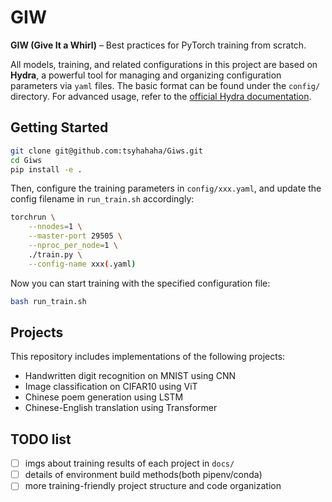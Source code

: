# GIW  
**GIW (Give It a Whirl)** – Best practices for PyTorch training from scratch.

All models, training, and related configurations in this project are based on **Hydra**, a powerful tool for managing and organizing configuration parameters via `yaml` files. The basic format can be found under the `config/` directory. For advanced usage, refer to the [official Hydra documentation](https://hydra.cc/docs/intro/).

## Getting Started

```bash
git clone git@github.com:tsyhahaha/Giws.git
cd Giws
pip install -e .
```

Then, configure the training parameters in `config/xxx.yaml`, and update the config filename in `run_train.sh` accordingly:

```bash
torchrun \
    --nnodes=1 \
    --master-port 29505 \
    --nproc_per_node=1 \
    ./train.py \
    --config-name xxx(.yaml)
```

Now you can start training with the specified configuration file:

```bash
bash run_train.sh
```

## Projects

This repository includes implementations of the following projects:
* Handwritten digit recognition on MNIST using CNN
* Image classification on CIFAR10 using ViT
* Chinese poem generation using LSTM
* Chinese-English translation using Transformer

## TODO list
- [ ] imgs about training results of each project in `docs/`
- [ ] details of environment build methods(both pipenv/conda)
- [ ] more training-friendly project structure and code organization

